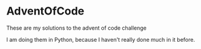 # AdventOfCode
These are my solutions to the advent of code challenge


I am doing them in Python, because I haven't really done much in it before.
